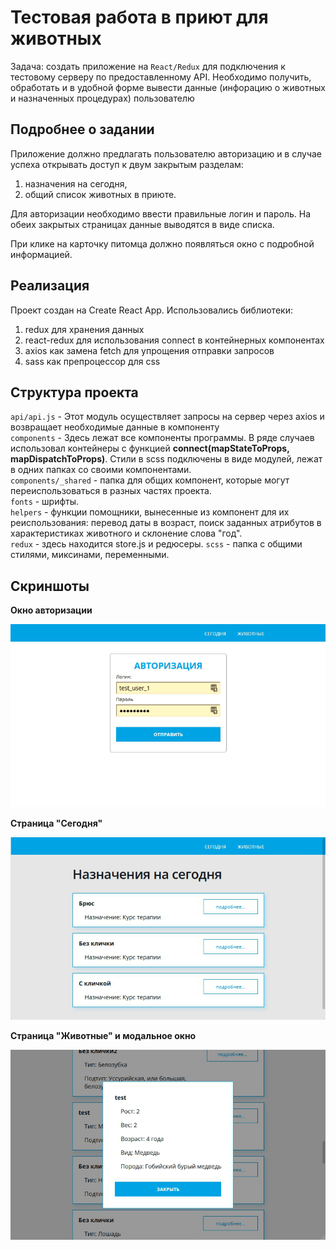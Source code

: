# Тестовая работа в приют для животных

Задача: создать приложение на `React/Redux` для подключения к тестовому серверу по предоставленному API. Необходимо получить, обработать и в удобной форме вывести данные (инфорацию о животных и назначенных процедурах) пользователю

## Подробнее о задании

Приложение должно предлагать пользователю авторизацию и в случае успеха открывать доступ к двум закрытым разделам:
1. назначения на сегодня,
2. общий список животных в приюте.

Для авторизации необходимо ввести правильные логин и пароль.
На обеих закрытых страницах данные выводятся в виде списка.

При клике на карточку питомца должно появляться окно с подробной информацией.

## Реализация

Проект создан на Create React App.
Использовались библиотеки:
1. redux для хранения данных
2. react-redux для использования connect в контейнерных компонентах
3. axios как замена fetch для упрощения отправки запросов
4. sass как препроцессор для css

## Структура проекта

`api/api.js` - Этот модуль осуществляет запросы на сервер через axios и возвращает необходимые данные в компоненту\
`components` - Здесь лежат все компоненты программы. В ряде случаев использовал контейнеры с функцией **connect(mapStateToProps, mapDispatchToProps)**. Стили в scss подключены в виде модулей, лежат в одних папках со своими компонентами.\
`components/_shared` - папка для общих компонент, которые могут переиспользоваться в разных частях проекта.\
`fonts` - шрифты.\
`helpers` - функции помощники, вынесенные из компонент для их реиспользования: перевод даты в возраст, поиск заданных атрибутов в характеристиках животного и склонение слова "год".\
`redux` - здесь находится store.js и редюсеры.
`scss` - папка с общими стилями, миксинами, переменными.

## Скриншоты

**Окно авторизации**

![alt text](public/screenshots/screen2.png "Окно авторизации")​

**Страница "Сегодня"**

![alt text](public/screenshots/screen3.png "Страница 'Сегодня'")​

**Страница "Животные" и модальное окно**

![alt text](public/screenshots/screen1.png "Страница 'Животные' и модальное окно")​
